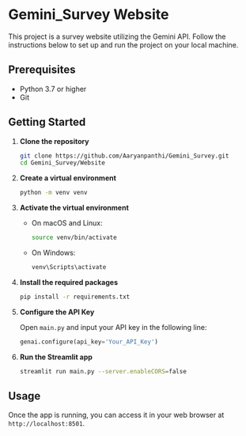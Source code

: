# Gemini_Survey Website

This project is a survey website utilizing the Gemini API. Follow the instructions below to set up and run the project on your local machine.

## Prerequisites

- Python 3.7 or higher
- Git

## Getting Started

1. **Clone the repository**

    ```sh
    git clone https://github.com/Aaryanpanthi/Gemini_Survey.git
    cd Gemini_Survey/Website
    ```

2. **Create a virtual environment**

    ```sh
    python -m venv venv
    ```

3. **Activate the virtual environment**

    - On macOS and Linux:

        ```sh
        source venv/bin/activate
        ```

    - On Windows:

        ```sh
        venv\Scripts\activate
        ```

4. **Install the required packages**

    ```sh
    pip install -r requirements.txt
    ```

5. **Configure the API Key**

    Open `main.py` and input your API key in the following line:

    ```python
    genai.configure(api_key='Your_API_Key')
    ```

6. **Run the Streamlit app**

    ```sh
    streamlit run main.py --server.enableCORS=false
    ```

## Usage

Once the app is running, you can access it in your web browser at `http://localhost:8501`.

